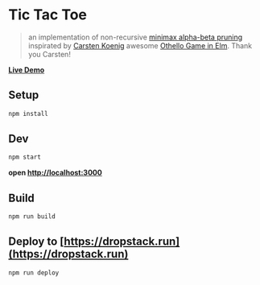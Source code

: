 # Tic Tac Toe

> an implementation of non-recursive [minimax alpha-beta pruning](https://en.wikipedia.org/wiki/Alpha%E2%80%93beta_pruning) inspirated by [Carsten Koenig](https://github.com/CarstenKoenig) awesome [Othello Game in Elm](https://github.com/CarstenKoenig/ElmOthello). Thank you Carsten!

__[Live Demo](http://tic-tac-toe.services.dropstack.run)__

## Setup

```bash
npm install
```

## Dev

```bash
npm start
```

__open [http://localhost:3000](http://localhost:3000)__

## Build

```bash
npm run build
```

## Deploy to [https://dropstack.run](https://dropstack.run)

```bash
npm run deploy
```
